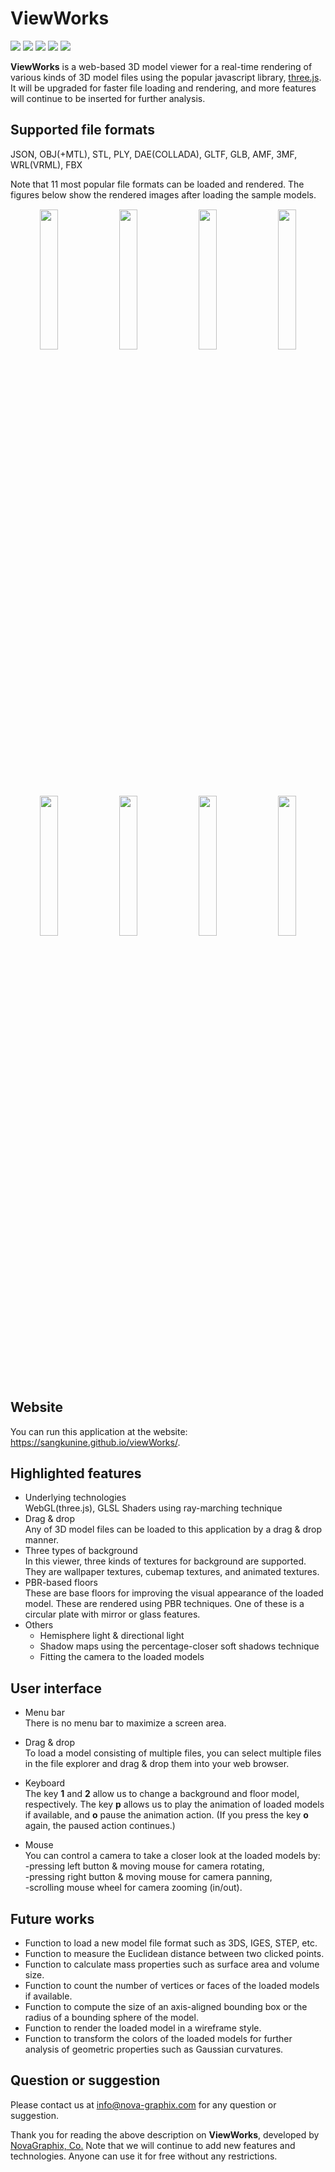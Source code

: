 # ViewWorks

![](https://img.shields.io/badge/minzipped_size-1.6MB-blue)
![](https://img.shields.io/badge/node-v10.14.1-yellow)
![](https://img.shields.io/badge/npm-6.4.1-yellow)
![](https://img.shields.io/badge/webpack-4.38.0-yellow)
![](https://img.shields.io/badge/three.js-r106-green)

**ViewWorks** is a web-based 3D model viewer for a real-time rendering of various kinds of 3D model files using the popular javascript library, [three.js](https://threejs.org/). It will be upgraded for faster file loading and rendering, and more features will continue to be inserted for further analysis.

## Supported file formats
JSON,
OBJ(+MTL),
STL,
PLY,
DAE(COLLADA),
GLTF,
GLB,
AMF,
3MF,
WRL(VRML),
FBX

Note that 11 most popular file formats can be loaded and rendered. The figures below show the rendered images after loading the sample models.
<div style="text-align: center;">
<img src="https://sangkunine.github.io/viewWorks/images/samples/bike.png" width="24%" style="margin: 1px"> <img src="https://sangkunine.github.io/viewWorks/images/samples/birdInTreeOnHill.png" width="24%" style="margin: 1px">
<img src="https://sangkunine.github.io/viewWorks/images/samples/Build_a_city.png" width="24%" style="margin: 1px"> <img src="https://sangkunine.github.io/viewWorks/images/samples/BusterDrone.png" width="24%" style="margin: 1px">
<img src="https://sangkunine.github.io/viewWorks/images/samples/Dragon_and_phoenix_statuette.png" width="24%" style="margin: 1px"> <img src="https://sangkunine.github.io/viewWorks/images/samples/Hovering_helicopter.png" width="24%" style="margin: 1px">
<img src="https://sangkunine.github.io/viewWorks/images/samples/lost_empire.png" width="24%" style="margin: 1px"> <img src="https://sangkunine.github.io/viewWorks/images/samples/sponza.png" width="24%" style="margin: 1px">
</div>

## Website
You can run this application at the website:  https://sangkunine.github.io/viewWorks/.

## Highlighted features
- Underlying technologies<br>
WebGL(three.js), GLSL Shaders using ray-marching technique
- Drag & drop<br>
Any of 3D model files can be loaded to this application by a drag & drop manner.
- Three types of background<br>
In this viewer, three kinds of textures for background are supported. They are wallpaper textures, cubemap textures, and animated textures.
- PBR-based floors<br>
These are base floors for improving the visual appearance of the loaded model. These are rendered using PBR techniques. One of these is a circular plate with mirror or glass features.
- Others
	- Hemisphere light & directional light
	- Shadow maps using the percentage-closer soft shadows technique
	- Fitting the camera to the loaded models

## User interface

- Menu bar<br>
There is no menu bar to maximize a screen area.

- Drag & drop<br>
To load a model consisting of multiple files, you can select multiple files in the file explorer and drag & drop them into your web browser.

- Keyboard<br>
The key **1** and **2** allow us to change a background and floor model, respectively.
The key **p** allows us to play the animation of loaded models if available, and **o** pause the animation action. (If you press the key **o** again, the paused action continues.)

- Mouse<br>
You can control a camera to take a closer look at the loaded models by:<br>
	-pressing left button & moving mouse for camera rotating,<br>
	-pressing right button & moving mouse for camera panning,<br>
	-scrolling mouse wheel for camera zooming (in/out).

## Future works
- Function to load a new model file format such as 3DS, IGES, STEP, etc.
- Function to measure the Euclidean distance between two clicked points.
- Function to calculate mass properties such as surface area and volume size.
- Function to count the number of vertices or faces of the loaded models if available.
- Function to compute the size of an axis-aligned bounding box or the radius of a bounding sphere of the model.
- Function to render the loaded model in a wireframe style.
- Function to transform the colors of the loaded models for further analysis of geometric properties such as Gaussian curvatures.

## Question or suggestion
Please contact us at <info@nova-graphix.com> for any question or suggestion.

Thank you for reading the above description on **ViewWorks**, developed by [NovaGraphix, Co.](https://www.nova-graphix.com/) Note that we will continue to add new features and technologies. Anyone can use it for free without any restrictions.